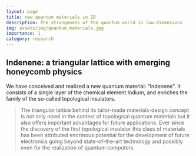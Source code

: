 ```yaml
---
layout: page
title: new quantum materials in 2D
description: The strangeness of the quantum world in low-dimensions
img: assets/img/quantum_materials.jpg
importance: 1
category: research
---
```



## Indenene: a triangular lattice with emerging honeycomb physics

We have conceived and realized a new quantum material: "Indenene". It consists of a single layer of the chemical element Indium, and enriches the family of the so-called topological insulators.

> The triangular lattice behind its tailor-made materials-design concept is not only novel in the context of topological quantum materials but it also offers important advantages for future applications. Ever since the discovery of the first topological insulator this class of materials has been attributed enormous potential for the development of future electronics going beyond state-of-the-art technology and possibly even for the realization of quantum computers.
